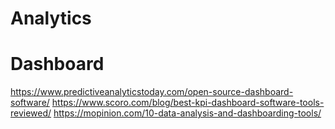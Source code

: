 # Analytics

# Dashboard
https://www.predictiveanalyticstoday.com/open-source-dashboard-software/
https://www.scoro.com/blog/best-kpi-dashboard-software-tools-reviewed/
https://mopinion.com/10-data-analysis-and-dashboarding-tools/
